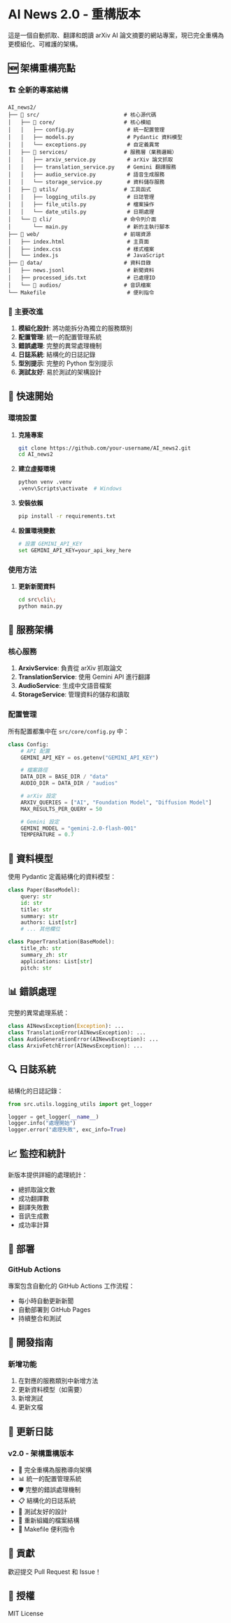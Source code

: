 # AI News 2.0 - 重構版本

這是一個自動抓取、翻譯和朗讀 arXiv AI 論文摘要的網站專案，現已完全重構為更模組化、可維護的架構。

## 🆕 架構重構亮點

### 🏗️ 全新的專案結構

```
AI_news2/
├── 📁 src/                           # 核心源代碼
│   ├── 📁 core/                      # 核心模組
│   │   ├── config.py                 # 統一配置管理
│   │   ├── models.py                 # Pydantic 資料模型
│   │   └── exceptions.py             # 自定義異常
│   ├── 📁 services/                  # 服務層（業務邏輯）
│   │   ├── arxiv_service.py          # arXiv 論文抓取
│   │   ├── translation_service.py    # Gemini 翻譯服務
│   │   ├── audio_service.py          # 語音生成服務
│   │   └── storage_service.py        # 資料儲存服務
│   ├── 📁 utils/                     # 工具函式
│   │   ├── logging_utils.py          # 日誌管理
│   │   ├── file_utils.py             # 檔案操作
│   │   └── date_utils.py             # 日期處理
│   └── 📁 cli/                       # 命令列介面
│       └── main.py                   # 新的主執行腳本
├── 📁 web/                           # 前端資源
│   ├── index.html                    # 主頁面
│   ├── index.css                     # 樣式檔案
│   └── index.js                      # JavaScript
├── 📁 data/                          # 資料目錄
│   ├── news.jsonl                    # 新聞資料
│   ├── processed_ids.txt             # 已處理ID
│   └── 📁 audios/                    # 音訊檔案
└── Makefile                          # 便利指令
```

### 🔧 主要改進

1. **模組化設計**: 將功能拆分為獨立的服務類別
2. **配置管理**: 統一的配置管理系統
3. **錯誤處理**: 完整的異常處理機制
4. **日誌系統**: 結構化的日誌記錄
5. **型別提示**: 完整的 Python 型別提示
6. **測試友好**: 易於測試的架構設計

## 🚀 快速開始

### 環境設置

1. **克隆專案**

   ```bash
   git clone https://github.com/your-username/AI_news2.git
   cd AI_news2
   ```

2. **建立虛擬環境**

   ```bash
   python venv .venv
   .venv\Scripts\activate  # Windows
   ```

3. **安裝依賴**

   ```bash
   pip install -r requirements.txt
   ```

4. **設置環境變數**

   ```bash
   # 設置 GEMINI_API_KEY
   set GEMINI_API_KEY=your_api_key_here
   ```

### 使用方法

1. **更新新聞資料**

   ```bash
   cd src\cli\;
   python main.py
   ```

## 🔧 服務架構

### 核心服務

1. **ArxivService**: 負責從 arXiv 抓取論文
2. **TranslationService**: 使用 Gemini API 進行翻譯
3. **AudioService**: 生成中文語音檔案
4. **StorageService**: 管理資料的儲存和讀取

### 配置管理

所有配置都集中在 `src/core/config.py` 中：

```python
class Config:
    # API 配置
    GEMINI_API_KEY = os.getenv("GEMINI_API_KEY")

    # 檔案路徑
    DATA_DIR = BASE_DIR / "data"
    AUDIO_DIR = DATA_DIR / "audios"

    # arXiv 設定
    ARXIV_QUERIES = ["AI", "Foundation Model", "Diffusion Model"]
    MAX_RESULTS_PER_QUERY = 50

    # Gemini 設定
    GEMINI_MODEL = "gemini-2.0-flash-001"
    TEMPERATURE = 0.7
```

## 🎯 資料模型

使用 Pydantic 定義結構化的資料模型：

```python
class Paper(BaseModel):
    query: str
    id: str
    title: str
    summary: str
    authors: List[str]
    # ... 其他欄位

class PaperTranslation(BaseModel):
    title_zh: str
    summary_zh: str
    applications: List[str]
    pitch: str
```

## 📊 錯誤處理

完整的異常處理系統：

```python
class AINewsException(Exception): ...
class TranslationError(AINewsException): ...
class AudioGenerationError(AINewsException): ...
class ArxivFetchError(AINewsException): ...
```

## 🔍 日誌系統

結構化的日誌記錄：

```python
from src.utils.logging_utils import get_logger

logger = get_logger(__name__)
logger.info("處理開始")
logger.error("處理失敗", exc_info=True)
```

## 📈 監控和統計

新版本提供詳細的處理統計：

- 總抓取論文數
- 成功翻譯數
- 翻譯失敗數
- 音訊生成數
- 成功率計算

## 🚀 部署

### GitHub Actions

專案包含自動化的 GitHub Actions 工作流程：

- 每小時自動更新新聞
- 自動部署到 GitHub Pages
- 持續整合和測試

## 🔧 開發指南

### 新增功能

1. 在對應的服務類別中新增方法
2. 更新資料模型（如需要）
3. 新增測試
4. 更新文檔

## 📝 更新日誌

### v2.0 - 架構重構版本

- 🔄 完全重構為服務導向架構
- 📊 統一的配置管理系統
- 🛡️ 完整的錯誤處理機制
- 📋 結構化的日誌系統
- 🧪 測試友好的設計
- 📁 重新組織的檔案結構
- 🔧 Makefile 便利指令

## 🤝 貢獻

歡迎提交 Pull Request 和 Issue！

## 📄 授權

MIT License
